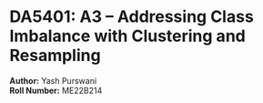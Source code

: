 # DA5401: A3 – Addressing Class Imbalance with Clustering and Resampling

**Author:** Yash Purswani\
**Roll Number:** ME22B214